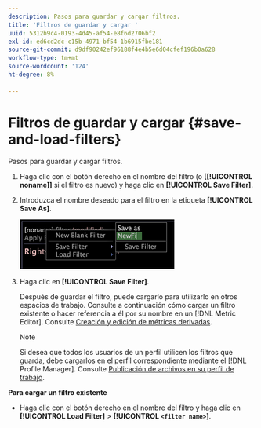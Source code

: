 ```yaml
---
description: Pasos para guardar y cargar filtros.
title: 'Filtros de guardar y cargar '
uuid: 5312b9c4-0193-4d45-af54-e8f6d2706bf2
exl-id: ed6cd2dc-c15b-4971-bf54-1b6915fbe181
source-git-commit: d9df90242ef96188f4e4b5e6d04cfef196b0a628
workflow-type: tm+mt
source-wordcount: '124'
ht-degree: 8%

---
```


# Filtros de guardar y cargar {#save-and-load-filters}

Pasos para guardar y cargar filtros.

1. Haga clic con el botón derecho en el nombre del filtro (o **\[[!UICONTROL noname]\]** si el filtro es nuevo) y haga clic en **[!UICONTROL Save Filter]**.
1. Introduzca el nombre deseado para el filtro en la etiqueta **[!UICONTROL Save As]**.

   ![Información sobre los pasos](assets/vis_FilterEditor_SaveFilter.png)

1. Haga clic en **[!UICONTROL Save Filter]**.

   Después de guardar el filtro, puede cargarlo para utilizarlo en otros espacios de trabajo. Consulte a continuación cómo cargar un filtro existente o hacer referencia a él por su nombre en un [!DNL Metric Editor]. Consulte [Creación y edición de métricas derivadas](../../../../home/c-get-started/c-admin-intrf/c-prof-mgr/c-drvd-mtrcs.md#concept-e41723b342a849309874b26232224a40).

   >[!NOTE]
   >
   >Si desea que todos los usuarios de un perfil utilicen los filtros que guarda, debe cargarlos en el perfil correspondiente mediante el [!DNL Profile Manager]. Consulte [Publicación de archivos en su perfil de trabajo](../../../../home/c-get-started/c-admin-intrf/c-prof-mgr/t-pub-files-wkg-prof.md#task-a0106e010c834d16bd60eef4721b6af9).

**Para cargar un filtro existente**

* Haga clic con el botón derecho en el nombre del filtro y haga clic en **[!UICONTROL Load Filter]** > **[!UICONTROL `<filter name>`]**.
